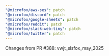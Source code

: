 ```yaml
---
"@microfox/aws-ses": patch
"@microfox/discord": patch
"@microfox/google-sheets": patch
"@microfox/reddit": patch
"@microfox/slack-web-tiny": patch
"@microfox/twitter": patch
---
```


Changes from PR #388: vwjt_slsfox_may_2025

